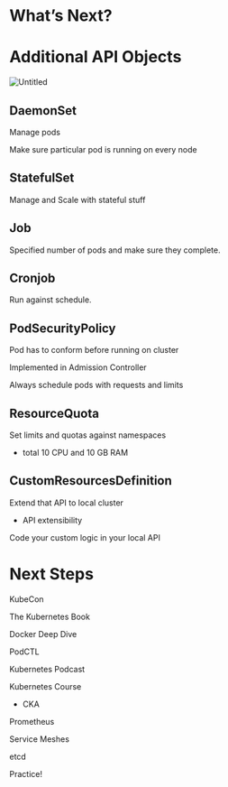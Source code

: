 # What’s Next?

# Additional API Objects

![Untitled](What%E2%80%99s%20Next%2043143c5197804119a53b0265812f0eef/Untitled.png)

## DaemonSet

Manage pods

Make sure particular pod is running on every node

## StatefulSet

Manage and Scale with stateful stuff

## Job

Specified number of pods and make sure they complete.

## Cronjob

Run against schedule.

## PodSecurityPolicy

Pod has to conform before running on cluster

Implemented in Admission Controller

Always schedule pods with requests and limits

## ResourceQuota

Set limits and quotas against namespaces

- total 10 CPU and 10 GB RAM

## CustomResourcesDefinition

Extend that API to local cluster

- API extensibility

Code your custom logic in your local API

# Next Steps

KubeCon

The Kubernetes Book

Docker Deep Dive

PodCTL

Kubernetes Podcast

Kubernetes Course

- CKA

Prometheus

Service Meshes

etcd

Practice!